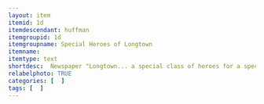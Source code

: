 ```yaml
---
layout: item
itemid: 1d
itemdescendant: huffman
itemgroupid: 1d
itemgroupname: Special Heroes of Longtown 
itemname: 
itemtype: text
shortdesc:  Newspaper "Longtown... a special class of heroes for a special town" Memorial
relabelphoto: TRUE 
categories: [  ]
tags: [  ]
---
```








